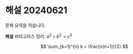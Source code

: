 # 해설 20240621

문제 요약을 적습니다.

**해설**
피타고라스 정리: $a^2 + b^2 = c^2$

$$
\sum_{k=1}^{n} k = \frac{n(n+1)}{2}
$$